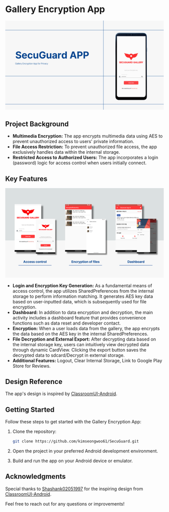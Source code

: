 # Gallery Encryption App

![001.jpg](https://github.com/kimseongwoo61/SecuGuard/blob/main/screen_shot/introduction.jpg)

## **Project Background**

- **Multimedia Encryption:** The app encrypts multimedia data using AES to prevent unauthorized access to users' private information.
- **File Access Restriction:** To prevent unauthorized file access, the app exclusively handles data within the internal storage.
- **Restricted Access to Authorized Users:** The app incorporates a login (password) logic for access control when users initially connect.



## **Key Features**

![003.png](https://github.com/kimseongwoo61/SecuGuard/blob/main/screen_shot/introduction2.png)

- **Login and Encryption Key Generation:** As a fundamental means of access control, the app utilizes SharedPreferences from the internal storage to perform information matching. It generates AES key data based on user-inputted data, which is subsequently used for file encryption.
- **Dashboard:** In addition to data encryption and decryption, the main activity includes a dashboard feature that provides convenience functions such as data reset and developer contact.
- **Encryption:** When a user loads data from the gallery, the app encrypts the data based on the AES key in the internal SharedPreferences.
- **File Decryption and External Export:** After decrypting data based on the internal storage key, users can intuitively view decrypted data through dynamic CardView. Clicking the export button saves the decrypted data to sdcard/Decrypt in external storage.
- **Additional Features:** Logout, Clear Internal Storage, Link to Google Play Store for Reviews.



## **Design Reference**

The app's design is inspired by [ClassroomUI-Android](https://github.com/Shashank02051997/ClassroomUI-Android).


## **Getting Started**

Follow these steps to get started with the Gallery Encryption App:

1. Clone the repository:
    
    ```bash
    git clone https://github.com/kimseongwoo61/SecuGuard.git
    ```
    
2. Open the project in your preferred Android development environment.
3. Build and run the app on your Android device or emulator.



## **Acknowledgments**

Special thanks to [Shashank02051997](https://github.com/Shashank02051997) for the inspiring design from [ClassroomUI-Android](https://github.com/Shashank02051997/ClassroomUI-Android).

Feel free to reach out for any questions or improvements!

